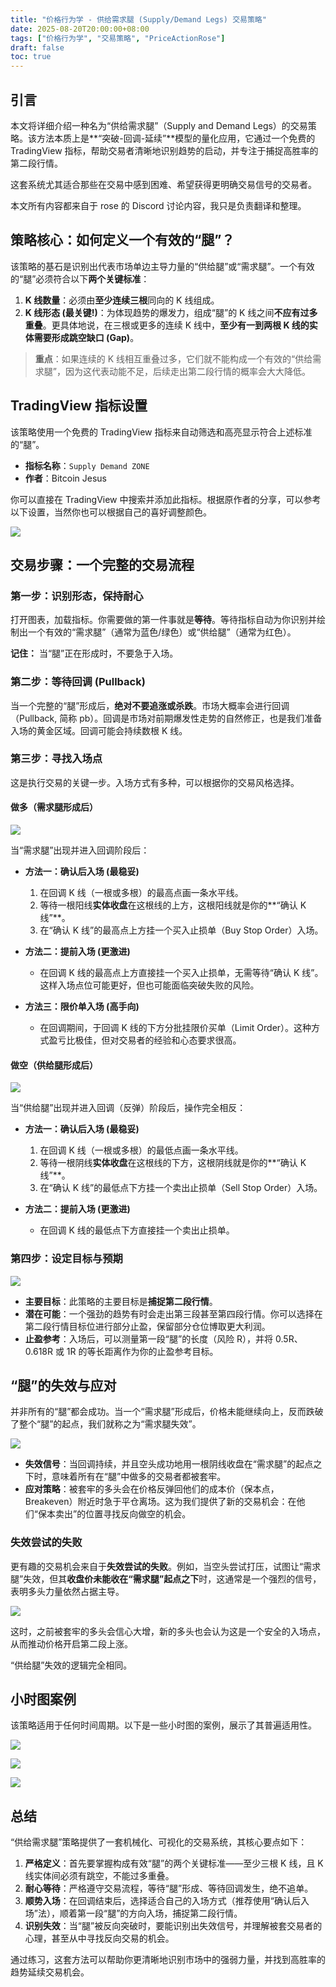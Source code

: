 ```yaml
---
title: "价格行为学 - 供给需求腿 (Supply/Demand Legs) 交易策略"
date: 2025-08-20T20:00:00+08:00
tags: ["价格行为学", "交易策略", "PriceActionRose"]
draft: false
toc: true
---
```


## 引言

本文将详细介绍一种名为“供给需求腿”（Supply and Demand Legs）的交易策略。该方法本质上是**“突破-回调-延续”**模型的量化应用，它通过一个免费的 TradingView 指标，帮助交易者清晰地识别趋势的启动，并专注于捕捉高胜率的第二段行情。

这套系统尤其适合那些在交易中感到困难、希望获得更明确交易信号的交易者。

本文所有内容都来自于 rose 的 Discord 讨论内容，我只是负责翻译和整理。

<!--more-->

## 策略核心：如何定义一个有效的“腿”？

该策略的基石是识别出代表市场单边主导力量的“供给腿”或“需求腿”。一个有效的“腿”必须符合以下**两个关键标准**：

1.  **K 线数量**：必须由**至少连续三根**同向的 K 线组成。
2.  **K 线形态 (最关键!)**：为体现趋势的爆发力，组成“腿”的 K 线之间**不应有过多重叠**。更具体地说，在三根或更多的连续 K 线中，**至少有一到两根 K 线的实体需要形成跳空缺口 (Gap)**。

> **重点**：如果连续的 K 线相互重叠过多，它们就不能构成一个有效的“供给需求腿”，因为这代表动能不足，后续走出第二段行情的概率会大大降低。

## TradingView 指标设置

该策略使用一个免费的 TradingView 指标来自动筛选和高亮显示符合上述标准的“腿”。

-   **指标名称**：`Supply Demand ZONE`
-   **作者**：Bitcoin Jesus

你可以直接在 TradingView 中搜索并添加此指标。根据原作者的分享，可以参考以下设置，当然你也可以根据自己的喜好调整颜色。

![](https://img.forecho.com/aCZQ1a.png)

## 交易步骤：一个完整的交易流程

### 第一步：识别形态，保持耐心

打开图表，加载指标。你需要做的第一件事就是**等待**。等待指标自动为你识别并绘制出一个有效的“需求腿”（通常为蓝色/绿色）或“供给腿”（通常为红色）。

**记住：** 当“腿”正在形成时，不要急于入场。

### 第二步：等待回调 (Pullback)

当一个完整的“腿”形成后，**绝对不要追涨或杀跌**。市场大概率会进行回调（Pullback, 简称 pb）。回调是市场对前期爆发性走势的自然修正，也是我们准备入场的黄金区域。回调可能会持续数根 K 线。

### 第三步：寻找入场点

这是执行交易的关键一步。入场方式有多种，可以根据你的交易风格选择。

#### 做多（需求腿形成后）

![](https://img.forecho.com/ruhhsB.png)

当“需求腿”出现并进入回调阶段后：

-   **方法一：确认后入场 (最稳妥)**
    1.  在回调 K 线（一根或多根）的最高点画一条水平线。
    2.  等待一根阳线**实体收盘**在这根线的上方，这根阳线就是你的**“确认 K 线”**。
    3.  在“确认 K 线”的最高点上方挂一个买入止损单（Buy Stop Order）入场。

-   **方法二：提前入场 (更激进)**
    -   在回调 K 线的最高点上方直接挂一个买入止损单，无需等待“确认 K 线”。这样入场点位可能更好，但也可能面临突破失败的风险。

-   **方法三：限价单入场 (高手向)**
    -   在回调期间，于回调 K 线的下方分批挂限价买单（Limit Order）。这种方式盈亏比极佳，但对交易者的经验和心态要求很高。

#### 做空（供给腿形成后）

![](https://img.forecho.com/jIH7e1.png)

当“供给腿”出现并进入回调（反弹）阶段后，操作完全相反：

-   **方法一：确认后入场 (最稳妥)**
    1.  在回调 K 线（一根或多根）的最低点画一条水平线。
    2.  等待一根阴线**实体收盘**在这根线的下方，这根阴线就是你的**“确认 K 线”**。
    3.  在“确认 K 线”的最低点下方挂一个卖出止损单（Sell Stop Order）入场。

-   **方法二：提前入场 (更激进)**
    -   在回调 K 线的最低点下方直接挂一个卖出止损单。

### 第四步：设定目标与预期

![](https://img.forecho.com/IC4m0b.png)

-   **主要目标**：此策略的主要目标是**捕捉第二段行情**。
-   **潜在可能**：一个强劲的趋势有时会走出第三段甚至第四段行情。你可以选择在第二段行情目标位进行部分止盈，保留部分仓位博取更大利润。
-   **止盈参考**：入场后，可以测量第一段“腿”的长度（风险 R），并将 0.5R、0.618R 或 1R 的等长距离作为你的止盈参考目标。

## “腿”的失效与应对

并非所有的“腿”都会成功。当一个“需求腿”形成后，价格未能继续向上，反而跌破了整个“腿”的起点，我们就称之为“需求腿失效”。

![](https://img.forecho.com/gl38u3.png)

-   **失效信号**：当回调持续，并且空头成功地用一根阴线收盘在“需求腿”的起点之下时，意味着所有在“腿”中做多的交易者都被套牢。
-   **应对策略**：被套牢的多头会在价格反弹回他们的成本价（保本点，Breakeven）附近时急于平仓离场。这为我们提供了新的交易机会：在他们“保本卖出”的位置寻找反向做空的机会。

### 失效尝试的失败

更有趣的交易机会来自于**失效尝试的失败**。例如，当空头尝试打压，试图让“需求腿”失效，但其**收盘价未能收在“需求腿”起点之下**时，这通常是一个强烈的信号，表明多头力量依然占据主导。


![](https://img.forecho.com/Q9rm1g.png)

这时，之前被套牢的多头会信心大增，新的多头也会认为这是一个安全的入场点，从而推动价格开启第二段上涨。

“供给腿”失效的逻辑完全相同。

## 小时图案例

该策略适用于任何时间周期。以下是一些小时图的案例，展示了其普遍适用性。

![](https://img.forecho.com/BoJkda.png)

![](https://img.forecho.com/hkioPv.png)

![](https://img.forecho.com/euUkvW.png)

## 总结

“供给需求腿”策略提供了一套机械化、可视化的交易系统，其核心要点如下：

1.  **严格定义**：首先要掌握构成有效“腿”的两个关键标准——至少三根 K 线，且 K 线实体间必须有跳空，不能过多重叠。
2.  **耐心等待**：严格遵守交易流程，等待“腿”形成、等待回调发生，绝不追单。
3.  **顺势入场**：在回调结束后，选择适合自己的入场方式（推荐使用“确认后入场”法），顺着第一段“腿”的方向入场，捕捉第二段行情。
4.  **识别失效**：当“腿”被反向突破时，要能识别出失效信号，并理解被套交易者的心理，甚至从中寻找反向交易的机会。

通过练习，这套方法可以帮助你更清晰地识别市场中的强弱力量，并找到高胜率的趋势延续交易机会。
